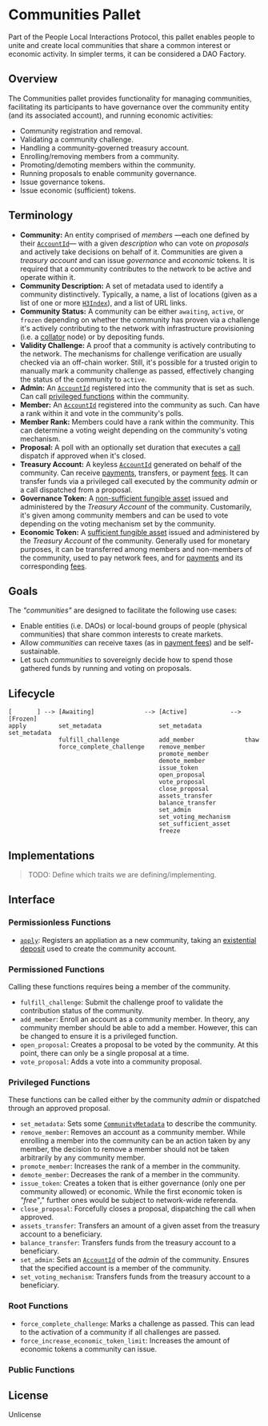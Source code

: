 # Communities Pallet

Part of the People Local Interactions Protocol, this pallet enables people to unite and
create local communities that share a common interest or economic activity. In simpler
terms, it can be considered a DAO Factory.

## Overview

The Communities pallet provides functionality for managing communities, facilitating its
participants to have governance over the community entity (and its associated account), and
running economic activities:

- Community registration and removal.
- Validating a community challenge.
- Handling a community-governed treasury account.
- Enrolling/removing members from a community.
- Promoting/demoting members within the community.
- Running proposals to enable community governance.
- Issue governance tokens.
- Issue economic (sufficient) tokens.

## Terminology

- **Community:** An entity comprised of _members_ —each one defined by their [`AccountId`][1]— with a given _description_ who can vote on _proposals_ and actively take decisions on behalf of it. Communities are given a _treasury account_ and can issue _governance_ and _economic_ tokens. It is required that a community contributes to the network to be active and operate within it.
- **Community Description:** A set of metadata used to identify a community distinctively. Typically, a name, a list of locations (given as a list of one or more [`H3Index`][2]), and a list of URL links.
- **Community Status:** A community can be either `awaiting`, `active`, or `frozen` depending on whether the community has proven via a challenge it's actively contributing to the network with infrastructure provisioning (i.e. a [collator][3] node) or by depositing funds.
- **Validity Challenge:** A proof that a community is actively contributing to the network. The mechanisms for challenge verification are usually checked via an off-chain worker. Still, it's possible for a trusted origin to manually mark a community challenge as passed, effectively changing the status of the community to `active`.
- **Admin:** An [`AccountId`][1] registered into the community that is set as such. Can call [privileged functions](#privileged-functions) within the community.
- **Member:** An [`AccountId`][1] registered into the community as such. Can have a rank within it and vote in the community's polls.
- **Member Rank:** Members could have a rank within the community. This can determine a voting weight depending on the community's voting mechanism.
- **Proposal:** A poll with an optionally set duration that executes a [call][4] dispatch if approved when it's closed.
- **Treasury Account:** A keyless [`AccountId`][1] generated on behalf of the community. Can receive [payments][5], transfers, or payment [fees][6]. It can transfer funds via a privileged call executed by the community _admin_ or a call dispatched from a proposal.
- **Governance Token:** A [non-sufficient fungible asset][7] issued and administered by the _Treasury Account_ of the community. Customarily, it's given among community members and can be used to vote depending on the voting mechanism set by the community.
- **Economic Token:** A [sufficient fungible asset][7] issued and administered by the _Treasury Account_ of the community. Generally used for monetary purposes, it can be transferred among members and non-members of the community, used to pay network fees, and for [payments][5] and its corresponding [fees][6].

## Goals

The _"communities"_ are designed to facilitate the following use cases:

- Enable entities (i.e. DAOs) or local-bound groups of people (physical communities) that share common interests to create markets.
- Allow _communities_ can receive taxes (as in [payment fees][5]) and be self-sustainable.
- Let such _communities_ to sovereignly decide how to spend those gathered funds by running and voting on proposals.

## Lifecycle

```ignore
[       ] --> [Awaiting]              --> [Active]            --> [Frozen]
apply         set_metadata                set_metadata            set_metadata
              fulfill_challenge           add_member              thaw
              force_complete_challenge    remove_member
                                          promote_member
                                          demote_member
                                          issue_token
                                          open_proposal
                                          vote_proposal
                                          close_proposal
                                          assets_transfer
                                          balance_transfer
                                          set_admin
                                          set_voting_mechanism
                                          set_sufficient_asset
                                          freeze
```

## Implementations

> TODO: Define which traits we are defining/implementing.

## Interface

### Permissionless Functions

- [`apply`][8]: Registers an appliation as a new community, taking an [existential deposit][9] used to create the community account.

### Permissioned Functions

Calling these functions requires being a member of the community.

- `fulfill_challenge`: Submit the challenge proof to validate the contribution status of the community.
- `add_member`: Enroll an account as a community member. In theory, any community member should be able to add a member. However, this can be changed to ensure it is a privileged function.
- `open_proposal`: Creates a proposal to be voted by the community. At this point, there can only be a single proposal at a time.
- `vote_proposal`: Adds a vote into a community proposal.

### Privileged Functions

These functions can be called either by the community _admin_ or dispatched through an approved proposal.

- `set_metadata`: Sets some [`CommunityMetadata`][10] to describe the community.
- `remove_member`: Removes an account as a community member. While enrolling a member into the community can be an action taken by any member, the decision to remove a member should not be taken arbitrarily by any community member.
- `promote_member`: Increases the rank of a member in the community.
- `demote_member`: Decreases the rank of a member in the community.
- `issue_token`: Creates a token that is either governance (only one per community allowed) or economic. While the first economic token is _"free"_," further ones would be subject to network-wide referenda.
- `close_proposal`: Forcefully closes a proposal, dispatching the call when approved.
- `assets_transfer`: Transfers an amount of a given asset from the treasury account to a beneficiary.
- `balance_transfer`: Transfers funds from the treasury account to a beneficiary.
- `set_admin`: Sets an [`AccountId`][1] of the _admin_ of the community. Ensures that the specified account is a member of the community.
- `set_voting_mechanism`: Transfers funds from the treasury account to a beneficiary.

### Root Functions

- `force_complete_challenge`: Marks a challenge as passed. This can lead to the activation of a community if all challenges are passed.
- `force_increase_economic_token_limit`: Increases the amount of economic tokens a community can issue.

### Public Functions

## License

Unlicense

[1]: https://paritytech.github.io/substrate/master/frame_system/pallet/trait.Config.html#associatedtype.AccountId
[2]: https://h3geo.org/docs/highlights/indexing
[3]: https://docs.substrate.io/reference/glossary/#collator
[4]: https://docs.substrate.io/reference/glossary/#call
[5]: https://github.com/virto-network/virto-node/tree/master/pallets/payments
[6]: https://github.com/virto-network/virto-node/pull/282
[7]: https://paritytech.github.io/substrate/master/pallet_assets/index.html#terminology
[8]: src/lib.rs#L273
[9]: https://docs.substrate.io/reference/glossary/#existential-deposit
[10]: src/types.rs#L37
